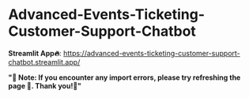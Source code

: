 # Advanced-Events-Ticketing-Customer-Support-Chatbot
**Streamlit App🔥**: https://advanced-events-ticketing-customer-support-chatbot.streamlit.app/

**"🔔 Note: If you encounter any import errors, please try refreshing the page 🔄. Thank you!🌹"**
